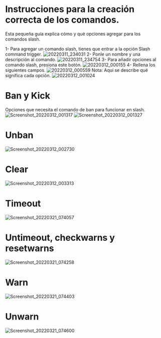 # Instrucciones para la creación correcta de los comandos.
Esta pequeña guía explica cómo y qué opciones agregar para los comandos slash.

1- Para agregar un comando slash, tienes que entrar a la opción Slash command trigger.
![20220311_234031](https://user-images.githubusercontent.com/101444750/158005628-8edbaa96-6864-4961-bd60-b7ec730e1f2e.jpg)
2- Ponle un nombre y una descripción al comando.
![20220311_234754](https://user-images.githubusercontent.com/101444750/158005755-7b81c1cf-a27e-49ae-a32c-5f2b4d170463.jpg)
3- Para añadir opciones al comando slash, presiona este botón.
![20220312_000155](https://user-images.githubusercontent.com/101444750/158006166-36762c2c-c5bb-4724-b2c5-af56d7355c58.jpg)
4- Rellena los siguientes campos.
![20220312_000559](https://user-images.githubusercontent.com/101444750/158006264-e0dd65b6-e78f-4c2e-b9f3-c6a18da8f827.jpg)
Nota: Aquí se describe qué significa cada opción.
![20220312_001024](https://user-images.githubusercontent.com/101444750/158006353-4dbfe8b7-16ce-49ed-bc1c-5f6c16a4ffb0.jpg)
# Ban y Kick
Opciones que necesita el comando de ban para funcionar en slash.
![Screenshot_20220312_001317](https://user-images.githubusercontent.com/101444750/158006423-f4794480-232a-44ad-8441-153b1b9b05c4.jpg)
![Screenshot_20220312_001327](https://user-images.githubusercontent.com/101444750/158006424-4f6c9e32-e2ba-4471-a6c8-66011fec6fe3.jpg)
# Unban
![Screenshot_20220312_002730](https://user-images.githubusercontent.com/101444750/158006864-51a2a295-a5ca-4e9d-b5d9-f426d5c101ba.jpg)
# Clear
![Screenshot_20220312_003313](https://user-images.githubusercontent.com/101444750/158007000-0d0ddc94-e564-4ed3-b919-b1baeb6537f3.jpg)
# Timeout 
![Screenshot_20220321_074057](https://user-images.githubusercontent.com/101444750/159273409-b9994c22-6611-4305-a475-70deae7e8c03.jpg)
# Untimeout, checkwarns y resetwarns
![Screenshot_20220321_074258](https://user-images.githubusercontent.com/101444750/159273697-987663f3-61a7-4827-b82c-c4f83fdd5338.jpg)
# Warn 
![Screenshot_20220321_074403](https://user-images.githubusercontent.com/101444750/159273911-af13a5d1-9662-463c-875c-45ed5c592807.jpg)
# Unwarn 
![Screenshot_20220321_074600](https://user-images.githubusercontent.com/101444750/159274309-17acca82-cc81-4be2-8ede-5bc11abc1475.jpg)
